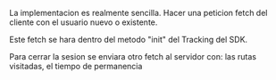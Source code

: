 La implementacion es realmente sencilla. Hacer una peticion fetch del cliente con el usuario nuevo o existente.

Este fetch se hara dentro del metodo "init" del Tracking del SDK.

Para cerrar la sesion se enviara otro fetch al servidor con: las rutas visitadas, el tiempo de permanencia

